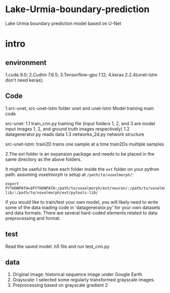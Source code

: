 # Lake-Urmia-boundary-prediction
Lake Urmia boundary prediction model based on U-Net


# intro

## environment
1.cuda 9.0;
2.Cudnn 7.6.5;
3.Tensorflow-gpu 1.12;
4.keras 2.2.4(unet-lstm don't need keras);


## Code
1.src-unet, src-unet-lstm folder unet and unet-lstm Model training main code

src-unet:
1.1 train_cnn.py training file (input folders 1, 2, and 3 are model input images 1, 2, and ground truth images respectively)
1.2 datagenerator.py reads data
1.3 networks_2d.py network structure

src-unet-lstm:
train2D trains one sample at a time
train2Ds multiple samples

2.The ext folder is an expansion package and needs to be placed in the same directory as the above folders.

It might be useful to have each folder inside the `ext` folder on your python path. 
assuming voxelmorph is setup at `/path/to/voxelmorph/`:

```
export PYTHONPATH=$PYTHONPATH:/path/to/voxelmorph/ext/neuron/:/path/to/voxelmorph/ext/pynd-lib/:/path/to/voxelmorph/ext/pytools-lib/
```

If you would like to train/test your own model, you will likely need to write some of the data loading code in 'datagenerator.py' for your own datasets and data formats. There are several hard-coded elements related to data preprocessing and format. 

## test
Read the saved model .h5 file and run test_cnn.py


## data
1. Original image: historical sequence image under Google Earth
2. Grayscale: I selected some regularly transformed grayscale images.
3. Preprocessing based on grayscale gradient 2
